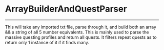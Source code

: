 # ArrayBuilderAndQuestParser
___________________________

This will take any imported txt file, parse through it,
and build both an array && a string of all 5 number equivalents.
This is mainly used to parse the massive questing profiles and return all quests.
It filters repeat quests as to return only 1 instance of it if it finds many.
